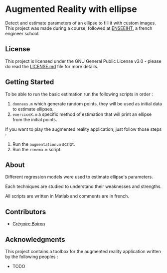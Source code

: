 # Augmented Reality with ellipse
Detect and estimate parameters of an ellipse to fill it with custom images. This project was made during a
course, followed at [ENSEEIHT](http://www.enseeiht.fr/fr/index.html), a french engineer school.

## License
This project is licensed under the GNU General Public License v3.0 - please do read the [LICENSE.md](LICENSE.md) file for more details.

## Getting Started
To be able to run the basic estimation run the following scripts in order :
1. `donnees.m` which generate random points. they will be used as initial data to estimate ellipses.
2. `exerciceX.m` a specific method of estimation that will print an ellipse from the initial points.

If you want to play the augmented reality application, just follow those steps :
1. Run the `augmentation.m` script.
1. Run the `cinema.m` script.

## About
Different regression models were used to estimate ellipse's parameters.

Each techniques are studied to understand their weaknesses and strengths.

All scripts are written in Matlab and comments are in french.

## Contributors
* [Grégoire Boiron](https://github.com/Graygzou)

## Acknowledgments
This project contains a toolbox for the augmented reality application written by the following peoples :
* TODO
